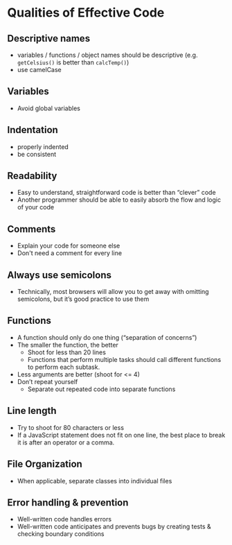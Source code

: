 # Qualities of Effective Code

## Descriptive names
- variables / functions / object names should be descriptive (e.g. `getCelsius()` is better than `calcTemp()`)
- use camelCase

## Variables
- Avoid global variables

## Indentation
- properly indented
- be consistent

## Readability
- Easy to understand, straightforward code is better than “clever” code
- Another programmer should be able to easily absorb the flow and logic of your code

## Comments
- Explain your code for someone else
- Don't need a comment for every line

## Always use semicolons
- Technically, most browsers will allow you to get away with omitting semicolons, but it’s good practice to use them

## Functions
- A function should only do one thing (“separation of concerns”)
- The smaller the function, the better
    - Shoot for less than 20 lines 
    - Functions that perform multiple tasks should call different functions to perform each subtask.  
- Less arguments are better (shoot for <= 4)
- Don’t repeat yourself
    - Separate out repeated code into separate functions

## Line length
- Try to shoot for 80 characters or less
- If a JavaScript statement does not fit on one line, the best place to break it is after an operator or a comma.

## File Organization
- When applicable, separate classes into individual files

## Error handling & prevention
- Well-written code handles errors
- Well-written code anticipates and prevents bugs by creating tests & checking boundary conditions  



